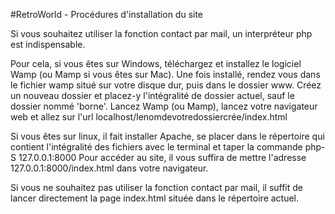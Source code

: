 #RetroWorld - Procédures d'installation du site

Si vous souhaitez utiliser la fonction contact par mail, un interpréteur php est indispensable.

Pour cela, si vous êtes sur Windows, téléchargez et installez le logiciel Wamp (ou Mamp si vous êtes sur Mac).
Une fois installé, rendez vous dans le fichier wamp situé sur votre disque dur, puis dans le dossier www.
Créez un nouveau dossier et placez-y l'intégralité de dossier actuel, sauf le dossier nommé 'borne'.
Lancez Wamp (ou Mamp), lancez votre navigateur web et allez sur l'url localhost/lenomdevotredossiercrée/index.html

Si vous êtes sur linux, il fait installer Apache, se placer dans le répertoire qui contient l'intégralité des fichiers avec le terminal et taper la commande php-S 127.0.0.1:8000
Pour accéder au site, il vous suffira de mettre l'adresse 127.0.0.1:8000/index.html dans votre navigateur.

Si vous ne souhaitez pas utiliser la fonction contact par mail, il suffit de lancer directement la page index.html située dans le répertoire actuel.
